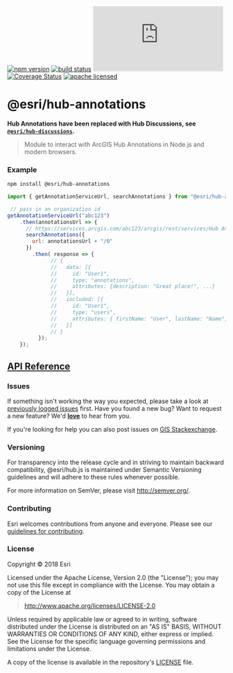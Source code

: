 [![npm version][npm-img]][npm-url]
[![build status][travis-img]][travis-url]
[![gzip bundle size][gzip-image]][npm-url]
[![Coverage Status][coverage-img]][coverage-url]
[![apache licensed](https://img.shields.io/badge/license-Apache-green.svg?style=flat-square)](https://raw.githubusercontent.com/Esri/hub.js/master/LICENSE)

[npm-img]: https://img.shields.io/npm/v/@esri/hub-annotations.svg?style=flat-square
[npm-url]: https://www.npmjs.com/package/@esri/hub-annotations
[travis-img]: https://img.shields.io/travis/Esri/hub.js/master.svg?style=flat-square
[travis-url]: https://travis-ci.org/Esri/hub.js
[gzip-image]: https://img.badgesize.io/https://unpkg.com/@esri/hub-annotations/dist/umd/annotations.umd.min.js?compression=gzip
[coverage-img]: https://codecov.io/gh/Esri/hub.js/branch/master/graph/badge.svg
[coverage-url]: https://codecov.io/gh/Esri/hub.js

# @esri/hub-annotations

**Hub Annotations have been replaced with Hub Discussions, see [`@esri/hub-discussions`](../packages/discussions).**

> Module to interact with ArcGIS Hub Annotations in Node.js and modern browsers.

### Example

```bash
npm install @esri/hub-annotations
```
```js
import { getAnnotationServiceUrl, searchAnnotations } from "@esri/hub-annotations";

 // pass in an organization id
getAnnotationServiceUrl("abc123")
    .then(annotationsUrl => {
      // https://services.arcgis.com/abc123/arcgis/rest/services/Hub Annotations/FeatureServer
      searchAnnotations({
        url: annotationsUrl + "/0"
      })
        .then( response => {
              // {
              //   data: [{
              //     id: "User1",
              //     type: "annotations",
              //     attributes: {description: "Great place!", ...}
              //   }],
              //   included: [{
              //     id: "User1",
              //     type: "users",
              //     attributes: { firstName: "User", lastName: "Name", ...}
              //   }]
              // }
          });
    });
```

## [API Reference](https://esri.github.io/hub.js/api/annotations/)

### Issues

If something isn't working the way you expected, please take a look at [previously logged issues](https://github.com/Esri/hub.js/issues) first.  Have you found a new bug?  Want to request a new feature?  We'd [**love**](https://github.com/Esri/hub.js/issues/new) to hear from you.

If you're looking for help you can also post issues on [GIS Stackexchange](http://gis.stackexchange.com/questions/ask?tags=esri-oss).

### Versioning

For transparency into the release cycle and in striving to maintain backward compatibility, @esri/hub.js is maintained under Semantic Versioning guidelines and will adhere to these rules whenever possible.

For more information on SemVer, please visit <http://semver.org/>.

### Contributing

Esri welcomes contributions from anyone and everyone. Please see our [guidelines for contributing](CONTRIBUTING.md).

### License

Copyright &copy; 2018 Esri

Licensed under the Apache License, Version 2.0 (the "License");
you may not use this file except in compliance with the License.
You may obtain a copy of the License at

> http://www.apache.org/licenses/LICENSE-2.0

Unless required by applicable law or agreed to in writing, software
distributed under the License is distributed on an "AS IS" BASIS,
WITHOUT WARRANTIES OR CONDITIONS OF ANY KIND, either express or implied.
See the License for the specific language governing permissions and
limitations under the License.

A copy of the license is available in the repository's [LICENSE](../../LICENSE) file.
